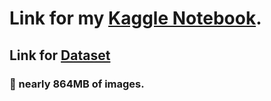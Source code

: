 # Link for my [Kaggle Notebook](https://www.kaggle.com/aayushkumar20bcy/cat-vs-dog-using-neural-networks-63-3-efficient).

## Link for [Dataset](https://www.kaggle.com/karakaggle/kaggle-cat-vs-dog-dataset) 

### 🛑 nearly 864MB of images.  
